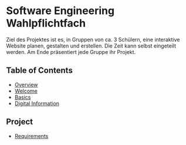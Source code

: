 # Software Engineering Wahlpflichtfach

Ziel des Projektes ist es, in Gruppen von ca. 3 Schülern, eine interaktive
Website planen, gestalten und erstellen. Die Zeit kann selbst eingeteilt werden.
Am Ende präsentiert jede Gruppe ihr Projekt.

## Table of Contents

- [Overview](/colegio_2020/overview)
- [Welcome](/colegio_2020/welcome)
- [Basics](/colegio_2020/basics)
- [Digital Information](/colegio_2020/digital_information)

## Project
- [Requirements](/colegio_2020/project_requirements)
